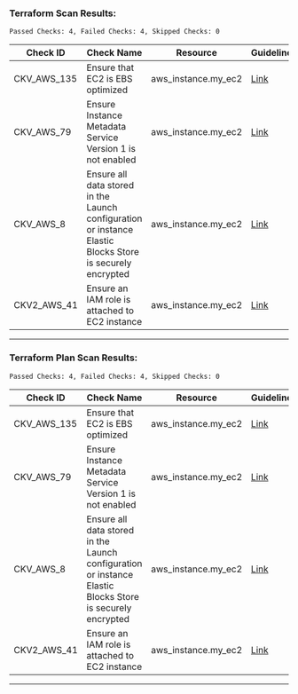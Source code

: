 ### Terraform Scan Results:

```
Passed Checks: 4, Failed Checks: 4, Skipped Checks: 0
```

| Check ID    | Check Name                                                                                                | Resource            | Guideline                                                                                                                                               | File       |
|-------------|-----------------------------------------------------------------------------------------------------------|---------------------|---------------------------------------------------------------------------------------------------------------------------------------------------------|------------|
| CKV_AWS_135 | Ensure that EC2 is EBS optimized                                                                          | aws_instance.my_ec2 | [Link](https://docs.prismacloud.io/en/enterprise-edition/policy-reference/aws-policies/aws-general-policies/ensure-that-ec2-is-ebs-optimized)           | /main-1.tf |
| CKV_AWS_79  | Ensure Instance Metadata Service Version 1 is not enabled                                                 | aws_instance.my_ec2 | [Link](https://docs.prismacloud.io/en/enterprise-edition/policy-reference/aws-policies/aws-general-policies/bc-aws-general-31)                          | /main-1.tf |
| CKV_AWS_8   | Ensure all data stored in the Launch configuration or instance Elastic Blocks Store is securely encrypted | aws_instance.my_ec2 | [Link](https://docs.prismacloud.io/en/enterprise-edition/policy-reference/aws-policies/aws-general-policies/general-13)                                 | /main-1.tf |
| CKV2_AWS_41 | Ensure an IAM role is attached to EC2 instance                                                            | aws_instance.my_ec2 | [Link](https://docs.prismacloud.io/en/enterprise-edition/policy-reference/aws-policies/aws-iam-policies/ensure-an-iam-role-is-attached-to-ec2-instance) | /main-1.tf |

---
### Terraform Plan Scan Results:

```
Passed Checks: 4, Failed Checks: 4, Skipped Checks: 0
```

| Check ID    | Check Name                                                                                                | Resource            | Guideline                                                                                                                                               | File         |
|-------------|-----------------------------------------------------------------------------------------------------------|---------------------|---------------------------------------------------------------------------------------------------------------------------------------------------------|--------------|
| CKV_AWS_135 | Ensure that EC2 is EBS optimized                                                                          | aws_instance.my_ec2 | [Link](https://docs.prismacloud.io/en/enterprise-edition/policy-reference/aws-policies/aws-general-policies/ensure-that-ec2-is-ebs-optimized)           | /tfplan.json |
| CKV_AWS_79  | Ensure Instance Metadata Service Version 1 is not enabled                                                 | aws_instance.my_ec2 | [Link](https://docs.prismacloud.io/en/enterprise-edition/policy-reference/aws-policies/aws-general-policies/bc-aws-general-31)                          | /tfplan.json |
| CKV_AWS_8   | Ensure all data stored in the Launch configuration or instance Elastic Blocks Store is securely encrypted | aws_instance.my_ec2 | [Link](https://docs.prismacloud.io/en/enterprise-edition/policy-reference/aws-policies/aws-general-policies/general-13)                                 | /tfplan.json |
| CKV2_AWS_41 | Ensure an IAM role is attached to EC2 instance                                                            | aws_instance.my_ec2 | [Link](https://docs.prismacloud.io/en/enterprise-edition/policy-reference/aws-policies/aws-iam-policies/ensure-an-iam-role-is-attached-to-ec2-instance) | /tfplan.json |

---

